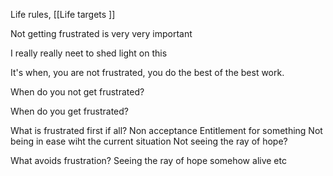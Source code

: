 
Life rules, 
[[Life targets ]]

Not getting frustrated is very very important 

I really really neet to shed light on this 

It's when, you are not frustrated, you do the best of the best work. 

When do you not get frustrated? 

When do you get frustrated? 


What is frustrated first if all? 
Non acceptance 
Entitlement for something 
Not being in ease wiht the current situation 
Not seeing the ray of hope? 

What avoids frustration? 
Seeing the ray of hope somehow alive etc 